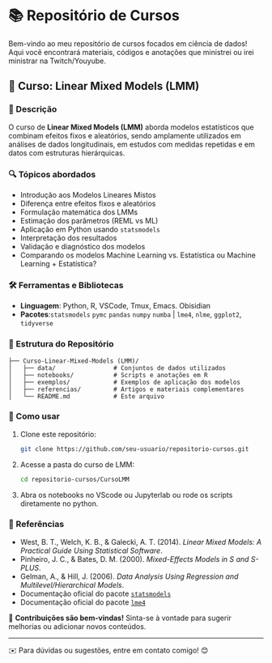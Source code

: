 # 📚 Repositório de Cursos

Bem-vindo ao meu repositório de cursos focados em ciência de dados! 
Aqui você encontrará materiais, códigos e anotações que ministrei ou irei ministrar na Twitch/Youyube.

## 📖 Curso: Linear Mixed Models (LMM)

### 📌 Descrição
O curso de **Linear Mixed Models (LMM)** aborda modelos estatísticos que combinam efeitos fixos e aleatórios, sendo amplamente utilizados em análises de dados longitudinais, em estudos com medidas repetidas e em datos com estruturas hierárquicas.

### 🔍 Tópicos abordados
- Introdução aos Modelos Lineares Mistos 
- Diferença entre efeitos fixos e aleatórios
- Formulação matemática dos LMMs
- Estimação dos parâmetros (REML vs ML)
- Aplicação em Python usando `statsmodels`
- Interpretação dos resultados
- Validação e diagnóstico dos modelos
- Comparando os modelos Machine Learning vs. Estatística ou Machine Learning + Estatística?

### 🛠️ Ferramentas e Bibliotecas
- **Linguagem**: Python, R, VSCode, Tmux, Emacs. Obisidian
- **Pacotes**:`statsmodels` `pymc` `pandas` `numpy` `numba` | `lme4`, `nlme`, `ggplot2`, `tidyverse`

### 📂 Estrutura do Repositório
```
├── Curso-Linear-Mixed-Models (LMM)/
│   ├── data/                # Conjuntos de dados utilizados
│   ├── notebooks/           # Scripts e anotações em R
│   ├── exemplos/            # Exemplos de aplicação dos modelos
│   ├── referencias/         # Artigos e materiais complementares
│   └── README.md            # Este arquivo
```

### 🚀 Como usar
1. Clone este repositório:
   ```bash
   git clone https://github.com/seu-usuario/repositorio-cursos.git
   ```
2. Acesse a pasta do curso de LMM:
   ```bash
   cd repositorio-cursos/CursoLMM
   ```
3. Abra os notebooks no VScode ou Jupyterlab ou rode os scripts diretamente no python.

### 📌 Referências
- West, B. T., Welch, K. B., & Galecki, A. T. (2014). *Linear Mixed Models: A Practical Guide Using Statistical Software*.
- Pinheiro, J. C., & Bates, D. M. (2000). *Mixed-Effects Models in S and S-PLUS*.
- Gelman, A., & Hill, J. (2006). *Data Analysis Using Regression and Multilevel/Hierarchical Models*.
- Documentação oficial do pacote [`statsmodels`](https://www.statsmodels.org/stable/index.html)
- Documentação oficial do pacote [`lme4`](https://cran.r-project.org/web/packages/lme4/index.html)

📢 **Contribuições são bem-vindas!** Sinta-se à vontade para sugerir melhorias ou adicionar novos conteúdos. 

---
✉️ Para dúvidas ou sugestões, entre em contato comigo! 😊

